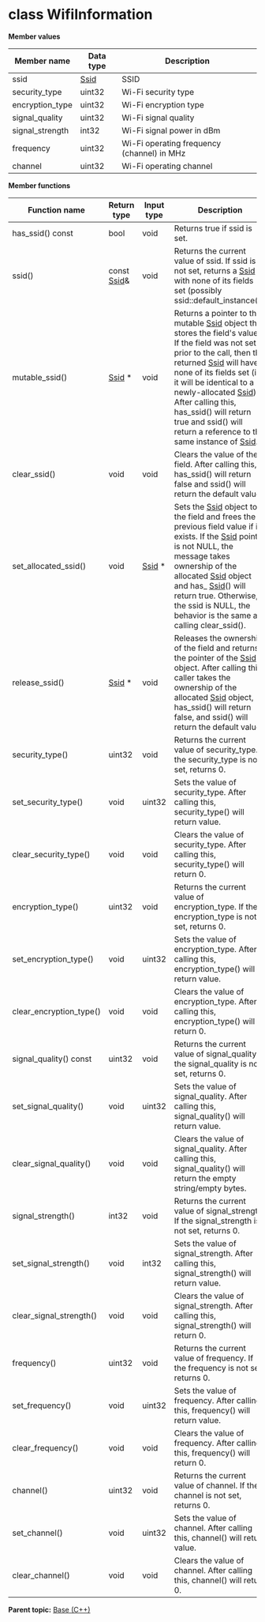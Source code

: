 # class WifiInformation

 **Member values** 

|Member name|Data type|Description|
|-----------|---------|-----------|
|ssid| [Ssid](Ssid.md#)|SSID|
|security\_type|uint32|Wi-Fi security type|
|encryption\_type|uint32|Wi-Fi encryption type|
|signal\_quality|uint32|Wi-Fi signal quality|
|signal\_strength|int32|Wi-Fi signal power in dBm|
|frequency|uint32|Wi-Fi operating frequency \(channel\) in MHz|
|channel|uint32|Wi-Fi operating channel|

 **Member functions** 

|Function name|Return type|Input type|Description|
|-------------|-----------|----------|-----------|
|has\_ssid\(\) const|bool|void|Returns true if ssid is set.|
|ssid\(\)|const [Ssid](Ssid.md#)&|void|Returns the current value of ssid. If ssid is not set, returns a [Ssid](Ssid.md#) with none of its fields set \(possibly ssid::default\_instance\(\)\).|
|mutable\_ssid\(\)| [Ssid](Ssid.md#) \*|void|Returns a pointer to the mutable [Ssid](Ssid.md#) object that stores the field's value. If the field was not set prior to the call, then the returned [Ssid](Ssid.md#) will have none of its fields set \(i.e. it will be identical to a newly-allocated [Ssid](Ssid.md#)\). After calling this, has\_ssid\(\) will return true and ssid\(\) will return a reference to the same instance of [Ssid](Ssid.md#).|
|clear\_ssid\(\)|void|void|Clears the value of the field. After calling this, has\_ssid\(\) will return false and ssid\(\) will return the default value.|
|set\_allocated\_ssid\(\)|void| [Ssid](Ssid.md#) \*|Sets the [Ssid](Ssid.md#) object to the field and frees the previous field value if it exists. If the [Ssid](Ssid.md#) pointer is not NULL, the message takes ownership of the allocated [Ssid](Ssid.md#) object and has\_ [Ssid](Ssid.md#)\(\) will return true. Otherwise, if the ssid is NULL, the behavior is the same as calling clear\_ssid\(\).|
|release\_ssid\(\)| [Ssid](Ssid.md#) \*|void|Releases the ownership of the field and returns the pointer of the [Ssid](Ssid.md#) object. After calling this, caller takes the ownership of the allocated [Ssid](Ssid.md#) object, has\_ssid\(\) will return false, and ssid\(\) will return the default value.|
|security\_type\(\)|uint32|void|Returns the current value of security\_type. If the security\_type is not set, returns 0.|
|set\_security\_type\(\)|void|uint32|Sets the value of security\_type. After calling this, security\_type\(\) will return value.|
|clear\_security\_type\(\)|void|void|Clears the value of security\_type. After calling this, security\_type\(\) will return 0.|
|encryption\_type\(\)|uint32|void|Returns the current value of encryption\_type. If the encryption\_type is not set, returns 0.|
|set\_encryption\_type\(\)|void|uint32|Sets the value of encryption\_type. After calling this, encryption\_type\(\) will return value.|
|clear\_encryption\_type\(\)|void|void|Clears the value of encryption\_type. After calling this, encryption\_type\(\) will return 0.|
|signal\_quality\(\) const|uint32|void|Returns the current value of signal\_quality. If the signal\_quality is not set, returns 0.|
|set\_signal\_quality\(\)|void|uint32|Sets the value of signal\_quality. After calling this, signal\_quality\(\) will return value.|
|clear\_signal\_quality\(\)|void|void|Clears the value of signal\_quality. After calling this, signal\_quality\(\) will return the empty string/empty bytes.|
|signal\_strength\(\)|int32|void|Returns the current value of signal\_strength. If the signal\_strength is not set, returns 0.|
|set\_signal\_strength\(\)|void|int32|Sets the value of signal\_strength. After calling this, signal\_strength\(\) will return value.|
|clear\_signal\_strength\(\)|void|void|Clears the value of signal\_strength. After calling this, signal\_strength\(\) will return 0.|
|frequency\(\)|uint32|void|Returns the current value of frequency. If the frequency is not set, returns 0.|
|set\_frequency\(\)|void|uint32|Sets the value of frequency. After calling this, frequency\(\) will return value.|
|clear\_frequency\(\)|void|void|Clears the value of frequency. After calling this, frequency\(\) will return 0.|
|channel\(\)|uint32|void|Returns the current value of channel. If the channel is not set, returns 0.|
|set\_channel\(\)|void|uint32|Sets the value of channel. After calling this, channel\(\) will return value.|
|clear\_channel\(\)|void|void|Clears the value of channel. After calling this, channel\(\) will return 0.|

**Parent topic:** [Base \(C++\)](../../summary_pages/Base.md)

